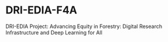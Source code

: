 # DRI-EDIA-F4A
DRI-EDIA Project: Advancing Equity in Forestry: Digital Research Infrastructure and Deep Learning for All
